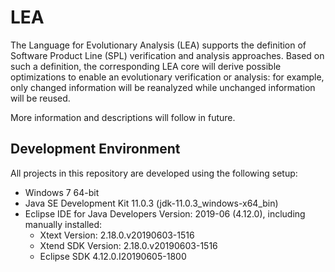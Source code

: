 # LEA
The Language for Evolutionary Analysis (LEA) supports the definition of Software Product Line (SPL) verification and analysis approaches. Based on such a definition, the corresponding LEA core will derive possible optimizations to enable an evolutionary verification or analysis: for example, only changed information will be reanalyzed while unchanged information will be reused.

More information and descriptions will follow in future.

## Development Environment
All projects in this repository are developed using the following setup:
* Windows 7 64-bit
* Java SE Development Kit 11.0.3 (jdk-11.0.3_windows-x64_bin)
* Eclipse IDE for Java Developers Version: 2019-06 (4.12.0), including manually installed:
  * Xtext Version: 2.18.0.v20190603-1516
  * Xtend SDK Version: 2.18.0.v20190603-1516
  * Eclipse SDK 4.12.0.I20190605-1800
